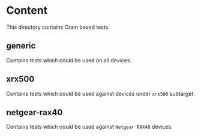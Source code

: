 # Content

This directory contains Cram based tests.

## generic

Contains tests which could be used on all devices.

## xrx500

Contains tests which could be used against devices under `xrx500` subtarget.

## netgear-rax40

Contains tests which could be used against `Netgear RAX40` devices.
